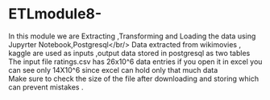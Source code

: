 # ETLmodule8-
In this module we are Extracting ,Transforming and Loading the data using Jupyrter Notebook,Postgresql</br/>
Data extracted from wikimovies , kaggle are used as inputs ,output data stored in postgresql as two tables </br>
The input file ratings.csv has 26x10^6 data entries if you open it in excel you can see only 14X10^6 since excel can hold only that much data</br>
Make sure to check the size of the file after downloading and storing which can prevent mistakes .
